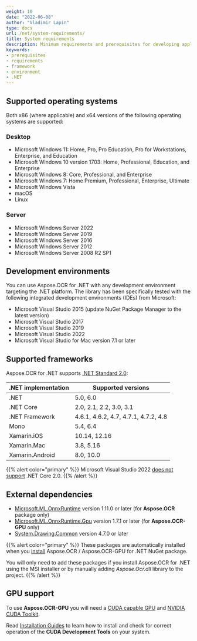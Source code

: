```yaml
---
weight: 10
date: "2022-06-08"
author: "Vladimir Lapin"
type: docs
url: /net/system-requirements/
title: System requirements
description: Minimum requirements and prerequisites for developing applications with Aspose.OCR for .NET.
keywords:
- prerequisites
- requirements
- framework
- environment
- .NET
---
```


## Supported operating systems

Both x86 (where applicable) and x64 versions of the following operating systems are supported:

### Desktop

- Microsoft Windows 11: Home, Pro, Pro Education, Pro for Workstations, Enterprise, and Education
- Microsoft Windows 10 version 1703: Home, Professional, Education, and Enterprise
- Microsoft Windows 8: Core, Professional, and Enterprise
- Microsoft Windows 7: Home Premium, Professional, Enterprise, Ultimate
- Microsoft Windows Vista
- macOS
- Linux

### Server

- Microsoft Windows Server 2022
- Microsoft Windows Server 2019
- Microsoft Windows Server 2016
- Microsoft Windows Server 2012
- Microsoft Windows Server 2008 R2 SP1

## Development environments

You can use Aspose.OCR for .NET with any development environment targeting the .NET platform. The library has been specifically tested with the following integrated development environments (IDEs) from Microsoft:

- Microsoft Visual Studio 2015 (update NuGet Package Manager to the latest version)
- Microsoft Visual Studio 2017
- Microsoft Visual Studio 2019
- Microsoft Visual Studio 2022
- Microsoft Visual Studio for Mac version 7.1 or later

## Supported frameworks

Aspose.OCR for .NET supports [.NET Standard 2.0](https://docs.microsoft.com/en-us/dotnet/standard/net-standard?tabs=net-standard-2-0):

.NET implementation	| Supported versions
------------------- | ------------------
.NET | 5.0, 6.0
.NET Core | 2.0, 2.1, 2.2, 3.0, 3.1
.NET Framework | 4.6.1, 4.6.2, 4.7, 4.7.1, 4.7.2, 4.8
Mono | 5.4, 6.4
Xamarin.iOS | 10.14, 12.16
Xamarin.Mac | 3.8, 5.16
Xamarin.Android | 8.0, 10.0

{{% alert color="primary" %}} 
Microsoft Visual Studio 2022 [does not support](https://docs.microsoft.com/en-us/visualstudio/releases/2022/compatibility#-visual-studio-2022-support-for-net-development) .NET Core 2.0.
{{% /alert %}} 

## External dependencies

- [Microsoft.ML.OnnxRuntime](https://www.nuget.org/packages/Microsoft.ML.OnnxRuntime/) version 1.11.0 or later (for **Aspose.OCR** package only)
- [Microsoft.ML.OnnxRuntime.Gpu](https://www.nuget.org/packages/Microsoft.ML.OnnxRuntime.Gpu/) version 1.7.1 or later (for **Aspose.OCR-GPU** only)
- [System.Drawing.Common](https://www.nuget.org/packages/System.Drawing.Common/) version 4.7.0 or later

{{% alert color="primary" %}} 
These packages are automatically installed when you [install](/ocr/net/installation/) Aspose.OCR / Aspose.OCR-GPU for .NET NuGet package.

You will only need to add these packages if you install Aspose.OCR for .NET using the MSI installer or by manually adding _Aspose.Ocr.dll_ library to the project.
{{% /alert %}} 

## GPU support

To use **Aspose.OCR-GPU** you will need a [CUDA capable GPU](https://developer.nvidia.com/cuda-gpus) and [NVIDIA CUDA Toolkit](https://developer.nvidia.com/cuda-downloads).

Read [Installation Guides](https://docs.nvidia.com/cuda/index.html#installation-guides) to learn how to install and check for correct operation of the **CUDA Development Tools** on your system.
